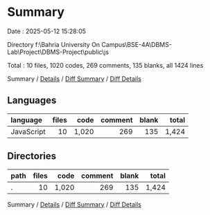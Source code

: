 # Summary

Date : 2025-05-12 15:28:05

Directory f:\\Bahria University On Campus\\BSE-4A\\DBMS-Lab\\Project\\DBMS-Project\\public\\js

Total : 10 files,  1020 codes, 269 comments, 135 blanks, all 1424 lines

Summary / [Details](details.md) / [Diff Summary](diff.md) / [Diff Details](diff-details.md)

## Languages
| language | files | code | comment | blank | total |
| :--- | ---: | ---: | ---: | ---: | ---: |
| JavaScript | 10 | 1,020 | 269 | 135 | 1,424 |

## Directories
| path | files | code | comment | blank | total |
| :--- | ---: | ---: | ---: | ---: | ---: |
| . | 10 | 1,020 | 269 | 135 | 1,424 |

Summary / [Details](details.md) / [Diff Summary](diff.md) / [Diff Details](diff-details.md)